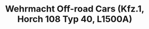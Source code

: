 ---
layout: product
title: "Wehrmacht Off-road Cars (Kfz.1, Horch 108 Typ 40, L1500A)"
price: "TBA" 
desc: "Maketa"
img_path: "/assets/img/ICM DS3503.webp"
brand: "N/A"
available: false
special_offer: false
new: false
soon: false
cat: "010000"
subcat: "013600"
subsubcat: "0N/A"
sifra: "ICM DS3503"
popular: false
---